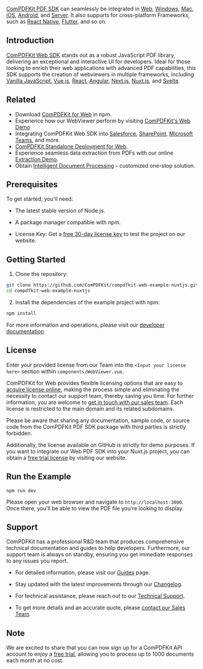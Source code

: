 <u>[ComPDFKit PDF SDK](https://www.compdf.com/)</u> can seamlessly be integrated in <u>[Web](https://www.compdf.com/pdf-sdk)</u>, <u>[Windows](https://www.compdf.com/windows)</u>, <u>[Mac](https://www.compdf.com/contact-sales)</u>, <u>[iOS](https://www.compdf.com/ios)</u>, <u>[Android](https://www.compdf.com/android)</u>, and <u>[Server](https://www.compdf.com/server)</u>. It also supports for cross-platform Frameworks, such as <u>React Native</u>, <u>Flutter</u>, and so on.

## Introduction

<u>[ComPDFKit Web SDK](https://www.compdf.com/web)</u> stands out as a robust JavaScript PDF library, delivering an exceptional and interactive UI for developers. Ideal for those looking to enrich their web applications with advanced PDF capabilities, this SDK supports the creation of webviewers in multiple frameworks, including <u>[Vanilla JavaScript](https://www.compdf.com/guides/pdf-sdk/web/make-a-program#integrate-into-a-vanilla-javascript-project)</u>, <u>[Vue.js](https://www.compdf.com/guides/pdf-sdk/web/frameworks/vue)</u>, <u>[React](https://www.compdf.com/guides/pdf-sdk/web/fram)</u>, <u>[Angular](https://www.compdf.com/guides/pdf-sdk/web/frameworks/angular)</u>, <u>[Next.js](https://www.compdf.com/guides/pdf-sdk/web/frameworks/nextjs)</u>, <u>[Nuxt.js](https://www.compdf.com/guides/pdf-sdk/web/frameworks/nuxtjs)</u>, and <u>[Svelte](https://www.compdf.com/guides/pdf-sdk/web/frameworks/svelte)</u>.

## Related

- Download <u>[ComPDFKit for Web](https://www.npmjs.com/package/@compdfkit_pdf_sdk/webviewer)</u> in npm.
- Experience how our WebViewer perform by visiting <u>[ComPDFKit's Web Demo](https://www.compdf.com/webviewer/demo)</u>
- Integrating ComPDFKit Web SDK into <u>[Salesforce](https://www.compdf.com/pdf-sdk/salesforce)</u>, <u>[SharePoint](https://www.compdf.com/pdf-sdk/sharepoint)</u>, <u>[Microsoft Teams](https://www.compdf.com/contact-sales)</u>, and more.
- <u>[ComPDFKit Standalone Deployment for Web](https://www.compdf.com/blog/compdfkit-standalone-deployment-for-web)</u>.
- Experience seamless data extraction from PDFs with our online <u>[Extraction Demo](https://www.compdf.com/data-extraction/demo)</u>.
- Obtain [Intelligent Document Processing](https://www.compdf.com/solutions/intelligent-document-processing) - customized one-stop solution.

## Prerequisites

To get started, you'll need:
- The latest stable version of Node.js.

- A package manager compatible with npm.

- License Key: Get a <u>[free 30-day license key](https://www.compdf.com/pricing)</u> to test the project on our website.


## Getting Started

1. Clone the repository: 

```bash
git clone https://github.com/ComPDFKit/compdfkit-web-example-nuxtjs.git
cd compdfkit-web-example-nuxtjs
```


2. Install the dependencies of the example project with npm:

```bash
npm install
```


For more information and operations, please visit our <u>[developer documentation](https://www.compdf.com/guides/pdf-sdk/web/nuxtjs)</u>.

## License

Enter your provided license from our Team into the `<Input your license here>` section within `components/WebViewer.vue`.

ComPDFKit for Web provides flexible licensing options that are easy to <u>[acquire license online](https://www.compdf.com/pricing)</u>, making the process simple and eliminating the necessity to contact our support team, thereby saving you time. For further information, you are welcome to <u>[get in touch with our sales team](https://www.compdf.com/contact-sales)</u>. Each license is restricted to the main domain and its related subdomains.

Please be aware that sharing any documentation, sample code, or source code from the ComPDFKit PDF SDK package with third parties is strictly forbidden.

Additionally, the license available on GitHub is strictly for demo purposes. If you want to integrate our Web PDF SDK into your Nuxt.js project, you can obtain a <u>[free trial license](https://www.compdf.com/pricing)</u> by visiting our website.


## Run the Example

`npm run dev`

Please open your web browser and navigate to `http://localhost:3000`. Once there, you'll be able to view the PDF file you're looking to display.


## Support

ComPDFKit has a professional R&D team that produces comprehensive technical documentation and guides to help developers. Furthermore, our support team is always on standby, ensuring you get immediate responses to any issues you report.

- For detailed information, please visit our <u>[Guides](https://www.compdf.com/guides/pdf-sdk/web/overview)</u> page.


- Stay updated with the latest improvements through our <u>[Changelog](https://www.compdf.com/pdf-sdk/changelog-windows)</u>.


- For technical assistance, please reach out to our <u>[Technical Support](https://www.compdf.com/support)</u>.


- To get more details and an accurate quote, please <u>[contact our Sales Team](https://www.compdf.com/contact-sales)</u>.


## Note

We are excited to share that you can now sign up for a ComPDFKit API account to enjoy a <u>[free trial](https://api.compdf.com/api/pricing)</u>, allowing you to process up to 1000 documents each month at no cost.














